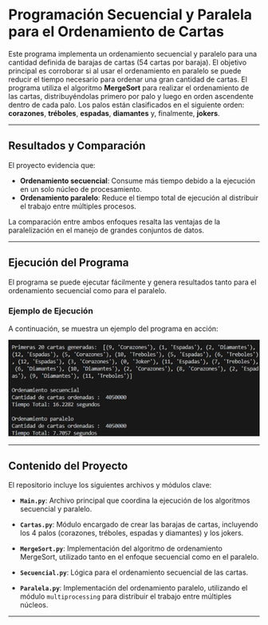 # **Programación Secuencial y Paralela para el Ordenamiento de Cartas**

Este programa implementa un ordenamiento secuencial y paralelo para una cantidad definida de barajas de cartas (54 cartas por baraja). El objetivo principal es corroborar si al usar el ordenamiento en paralelo se puede reducir el tiempo necesario para ordenar una gran cantidad de cartas.
El programa utiliza el algoritmo **MergeSort** para realizar el ordenamiento de las cartas, distribuyéndolas primero por palo y luego en orden ascendente dentro de cada palo. Los palos están clasificados en el siguiente orden: **corazones**, **tréboles**, **espadas**, **diamantes** y, finalmente, **jokers**.

---

## **Resultados y Comparación**
El proyecto evidencia que:
- **Ordenamiento secuencial**: Consume más tiempo debido a la ejecución en un solo núcleo de procesamiento.
- **Ordenamiento paralelo**: Reduce el tiempo total de ejecución al distribuir el trabajo entre múltiples procesos.

La comparación entre ambos enfoques resalta las ventajas de la paralelización en el manejo de grandes conjuntos de datos.

---

## **Ejecución del Programa**

El programa se puede ejecutar fácilmente y genera resultados tanto para el ordenamiento secuencial como para el paralelo.

### **Ejemplo de Ejecución**
A continuación, se muestra un ejemplo del programa en acción:

![Ejecución del Programa](programa.png)

---

## **Contenido del Proyecto**
El repositorio incluye los siguientes archivos y módulos clave:

- **`Main.py`**:
  Archivo principal que coordina la ejecución de los algoritmos secuencial y paralelo.

- **`Cartas.py`**:
  Módulo encargado de crear las barajas de cartas, incluyendo los 4 palos (corazones, tréboles, espadas y diamantes) y los jokers.

- **`MergeSort.py`**:
  Implementación del algoritmo de ordenamiento MergeSort, utilizado tanto en el enfoque secuencial como en el paralelo.

- **`Secuencial.py`**:
  Lógica para el ordenamiento secuencial de las cartas.

- **`Paralela.py`**:
  Implementación del ordenamiento paralelo, utilizando el módulo `multiprocessing` para distribuir el trabajo entre múltiples núcleos.

---

